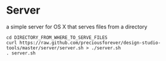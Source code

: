 Server
======

a simple server for OS X that serves files from a directory

```
cd DIRECTORY_FROM_WHERE_TO_SERVE_FILES
curl https://raw.github.com/preciousforever/design-studio-tools/master/server/server.sh > ./server.sh
. server.sh
```